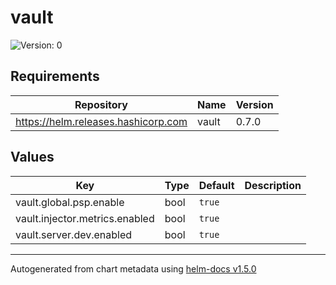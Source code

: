 # vault

![Version: 0](https://img.shields.io/badge/Version-0-informational?style=flat-square)

## Requirements

| Repository | Name | Version |
|------------|------|---------|
| https://helm.releases.hashicorp.com | vault | 0.7.0 |

## Values

| Key | Type | Default | Description |
|-----|------|---------|-------------|
| vault.global.psp.enable | bool | `true` |  |
| vault.injector.metrics.enabled | bool | `true` |  |
| vault.server.dev.enabled | bool | `true` |  |

----------------------------------------------
Autogenerated from chart metadata using [helm-docs v1.5.0](https://github.com/norwoodj/helm-docs/releases/v1.5.0)
